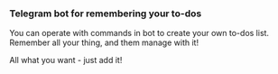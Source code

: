 ### Telegram bot for remembering your to-dos

You can operate with commands in bot to create your own to-dos list. Remember all your thing, and them manage with it!

All what you want - just add it!
